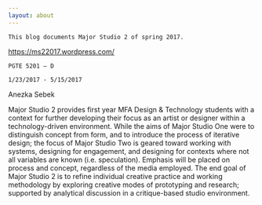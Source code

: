 ```yaml
---
layout: about
---
```


`This blog documents Major Studio 2 of spring 2017.`

<https://ms22017.wordpress.com/>

`PGTE 5201 – D`

`1/23/2017 - 5/15/2017`

Anezka Sebek

Major Studio 2 provides first year MFA Design & Technology students with a context for further developing their focus as an artist or designer within a technology-driven environment. While the aims of Major Studio One were to distinguish concept from form, and to introduce the process of iterative design; the focus of Major Studio Two is geared toward working with systems, designing for engagement, and designing for contexts where not all variables are known (i.e. speculation). Emphasis will be placed on process and concept, regardless of the media employed. The end goal of Major Studio 2 is to refine individual creative practice and working methodology by exploring creative modes of prototyping and research; supported by analytical discussion in a critique-based studio environment.
